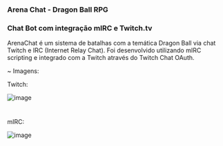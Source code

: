 ### Arena Chat - Dragon Ball RPG
### Chat Bot com integração mIRC e Twitch.tv

ArenaChat é um sistema de batalhas com a temática Dragon Ball via chat Twitch e IRC (Internet Relay Chat).
Foi desenvolvido utilizando mIRC scripting e integrado com a Twitch através do Twitch Chat OAuth.

~ Imagens:

Twitch:

![image](https://user-images.githubusercontent.com/80327029/135541709-832715da-c797-42cc-976e-3084d90cf72b.png)
#
mIRC:

![image](https://user-images.githubusercontent.com/80327029/135541906-d35ca137-6a77-4000-b62c-ba17eb903856.png)
